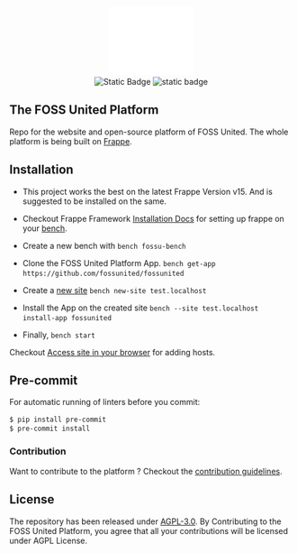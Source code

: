 <div align="center">
    <img alt="fossunited logo" src=".github/logo.png" width="150px" height="120px">
</div>

<div align="center">
<img alt="Static Badge" src="https://img.shields.io/badge/Builton-Frappe-blue?style=for-the-badge&labelColor=%231a1a1a&color=blue&link=https%3A%2F%2Ffrappe.io"/>

<img alt="static badge" src="https://img.shields.io/badge/License-AGPL-%2308b47f?style=for-the-badge&labelColor=%231a1a1a&color=%2308b47f&link=https%3A%2F%2Fwww.gnu.org%2Flicenses%2Fagpl-3.0.en.html"/>
</div>

## The FOSS United Platform
Repo for the website and open-source platform of FOSS United. The whole platform is being built on [Frappe](https://frappe.io).

## Installation
- This project works the best on the latest Frappe Version v15. And is suggested to be installed on the same.
- Checkout Frappe Framework [Installation Docs](https://frappeframework.com/docs/) for setting up frappe on your [bench](https://frappeframework.com/docs/user/en/tutorial/install-and-setup-bench).

- Create a new bench with
```bench fossu-bench```
- Clone the FOSS United Platform App.
```bench get-app https://github.com/fossunited/fossunited```
- Create a [new site](https://frappeframework.com/docs/user/en/tutorial/create-a-site)
```bench new-site test.localhost```
- Install the App on the created site
```bench --site test.localhost install-app fossunited```
- Finally,
```bench start```

Checkout [Access site in your browser](https://frappeframework.com/docs/user/en/tutorial/create-a-site#access-site-in-your-browser) for adding hosts.

## Pre-commit
For automatic running of linters before you commit:

```
$ pip install pre-commit
$ pre-commit install
```

### Contribution 
Want to contribute to the platform ? Checkout the [contribution guidelines](https://github.com/fossunited/fossunited/blob/develop/CONTRIBUTING.md). 

## License
The repository has been released under [AGPL-3.0](https://github.com/fossunited/fossunited/blob/develop/LICENSE).
By Contributing to the FOSS United Platform, you agree that all your contributions will be licensed under AGPL License.
